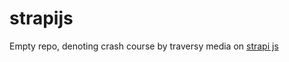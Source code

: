 # strapijs
Empty repo, denoting crash course by traversy media on [strapi js](https://www.youtube.com/watch?v=6FnwAbd2SDY&list=WL&index=19&t=720s)


